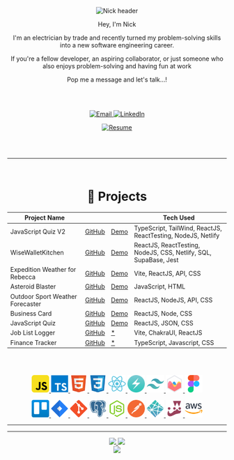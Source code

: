 


<p align="center">
  <img src="https://user-images.githubusercontent.com/124932222/256524110-219164ae-89b2-4539-bc75-a523978622b1.png" alt="Nick header">
</p>





<p align="center">
Hey, I'm Nick
 </p>
<p align="center">
 I'm an electrician by trade and recently turned my problem-solving skills into a new software engineering career.
</p>
 <p align="center">
If you're a fellow developer, an aspiring collaborator, or just someone who also enjoys problem-solving and having fun at work
</p>
<p align='center'>
Pop me a message and let's talk...!
</p>

<br>
</br>


<p align="center">
  <a href="mailto:nicholas%40valente-engineering.com">
    <img src="https://img.shields.io/badge/Gmail-D14836?style=for-the-badge&logo=gmail&logoColor=white" alt="Email" />
  </a>
  <a href="https://www.linkedin.com/in/nicholas-valente-electrics/">
    <img src="https://img.shields.io/badge/LinkedIn-0077B5?style=for-the-badge&logo=linkedin&logoColor=white" alt="LinkedIn" />
  </a>
</p>

<p align="center">
  <a href="https://docs.google.com/document/d/1_hiOZLSndFcTVhX5OZZge84PkFwoISGL0nnqRCwiR4k/edit?usp=sharing">
    <img src="https://img.shields.io/badge/%20My%20Resume-grey?style=for-the-badge&logo=google-drive&logoColor=white" alt="Resume">
  </a>
</p>

<br>
</br>

---

</br>

<div align="center">
 
# 💼 Projects
 
</div>



<div align="center">
<table>
  <thead>
    <tr>
      <th>Project Name</th>
      <th></th>
      <th></th>
      <th>Tech Used</th>

   
  </thead>
  <tbody>
     <tr>
      <td>JavaScript Quiz V2</td>
      <td><a href="https://github.com/Ice-and-Rock/TypeScript_SQL_Quiz">GitHub</a></td>
      <td><a href="https://64d2678e4155e8283ff8dcc6--javascript-quiz-v2.netlify.app/">Demo</a></td>
      <td>TypeScript, TailWind, ReactJS, ReactTesting, NodeJS, Netlify</td>
    </tr>
    <tr>
      <td>WiseWalletKitchen</td>
      <td><a href="https://github.com/Ice-and-Rock/WiseWalletKitchen">GitHub</a></td>
      <td><a href="https://wisewalletkitchen.netlify.app/">Demo</a></td>
      <td>ReactJS, ReactTesting, NodeJS, CSS, Netlify, SQL, SupaBase, Jest</td>
    </tr>
      <tr>
      <td>Expedition Weather for Rebecca</td>
      <td><a href="https://github.com/Ice-and-Rock/Expedition_Weather_Kyrgyzstan">GitHub</a></td>
      <td><a href="https://rebecca-expedition-kyrgystan.netlify.app/">Demo</a></td>
      <td>Vite, ReactJS, API, CSS</td>
    </tr>
       <tr>
      <td>Asteroid Blaster</td>
      <td><a href="https://github.com/Ice-and-Rock/Astroid_Game">GitHub</a></td>
      <td><a href="https://nicks-asteroid-shooter.netlify.app/">Demo</a></td>
      <td>JavaScript, HTML</td>
    </tr>
    <tr>
      <td>Outdoor Sport Weather Forecaster</td>
      <td><a href="https://github.com/Ice-and-Rock/Outdoor_Sports_Weather_App.">GitHub</a></td>
      <td><a href="https://outdoor-sports-weather-forecast.netlify.app/">Demo</a></td>
      <td>ReactJS, NodeJS, API, CSS</td>
    </tr>
     <tr>
      <td>Business Card</td>
      <td><a href="https://github.com/Ice-and-Rock/Business_card.">GitHub</a></td>
      <td><a href="https://ice-and-rock.github.io/Business_card./">Demo</a></td>
      <td>ReactJS, Node, CSS</td>
     </tr>
     <tr>
      <td>JavaScript Quiz</td>
      <td><a href="https://github.com/Ice-and-Rock/Javascript_quiz_project">GitHub</a></td>
      <td><a href="https://javascript-quiz-fun.netlify.app/">Demo</a></td>
      <td>ReactJS, JSON, CSS</td>
    </tr>
   <tr>
      <td>Job List Logger</td>
      <td><a href="https://github.com/Ice-and-Rock/Nick_Learns_ChakraUI">GitHub</a></td>
      <td><a href="">*</a></td>
      <td>Vite, ChakraUI, ReactJS </td>
    </tr>
     <tr>
      <td>Finance Tracker</td>
      <td><a href="https://github.com/Ice-and-Rock/Nick_Learns_TypeScript_Finance_Tracker">GitHub</a></td>
      <td><a href="">*</a></td>
      <td>TypeScript, Javascript, CSS </td>
    </tr>
  </tbody>
</table>





<!---
- 🔭 
- 🌱 I’m currently learning Javascript
- 👯 I’m looking to collaborate on ...
- 🤔 I’m looking for help with ...
- 💬 Ask me about ...
- 📫 How to reach me: ...
- ⚡ Fun fact: ...
🔭 I regularly use... 
--->


<br></br>





 <div align="center">
<a href="https://www.javascript.com/" target="_blank"> <img src="https://github.com/lintzuyun/lintzuyun/blob/main/images/javascript.png" alt="Javascript" title="Javascript" width="40" height="40"/><a href="https://www.typescriptlang.org/" target="_blank"> <img src="https://github.com/lintzuyun/lintzuyun/blob/main/images/typescript.png" alt="typescript" title="typescript" width="40" height="40"/><a href="https://en.wikipedia.org/wiki/HTML5" target="_blank"> <img src="https://github.com/lintzuyun/lintzuyun/blob/main/images/html5.png" alt="html5" title="html5" width="40" height="40"/><a href="https://www.w3schools.com/css/" target="_blank"> <img src="https://github.com/lintzuyun/lintzuyun/blob/main/images/css3.png" alt="CSS3" title="CSS3" width="40" height="40"/><a href="https://reactjs.org/" target="_blank"> <img src="https://github.com/lintzuyun/lintzuyun/blob/main/images/react.png" alt="React" title="React" width="40" height="40"/><a href="https://chakra-ui.com/" target="_blank"> <img src="https://github.com/lintzuyun/lintzuyun/blob/main/images/chakra.png" alt="Chakra-UI" title="Chakra-UI" width="40" height="40"/><a href="https://tailwindcss.com/" target="_blank"> <img src="https://github.com/lintzuyun/lintzuyun/blob/main/images/tailwind.png" alt="TailwindCSS" title="TailwindCSS" width="40" height="40"/><a href="https://www.chartjs.org/" target="_blank"> <img src="https://github.com/lintzuyun/lintzuyun/blob/main/images/chartjs.png" alt="ChartJS" title="ChartJS" width="40" height="40"/><a href="https://www.figma.com/" target="_blank"> <img src="https://github.com/lintzuyun/lintzuyun/blob/main/images/figma.png" alt="Figma" title="Figma" width="40" height="40"/>
 
 <a href="https://trello.com/" target="_blank"> <img src="https://github.com/lintzuyun/lintzuyun/blob/main/images/trello.png" alt="trello" title="trello" width="40" height="40"/><a href="https://www.atlassian.com/software/jira" target="_blank"> <img src="https://github.com/lintzuyun/lintzuyun/blob/main/images/jira.png" alt="Jira" title="Jira" width="40" height="40"/><a href="https://git-scm.com/" target="_blank"> <img src="https://github.com/lintzuyun/lintzuyun/blob/main/images/git.png" alt="Git" title="Git" width="40" height="40"/><a href="https://www.postgresql.org/" target="_blank"> <img src="https://github.com/lintzuyun/lintzuyun/blob/main/images/postgresql.png" alt="postgresql" title="postgresql" width="40" height="40"/><a href="https://nodejs.org/en/" target="_blank"> <img src="https://github.com/lintzuyun/lintzuyun/blob/main/images/nodejs.png" alt="nodejs" title="nodejs" width="40" height="40"/><a href="https://www.postman.com/" target="_blank"> <img src="https://github.com/lintzuyun/lintzuyun/blob/main/images/postman.png" alt="postman" title="postman" width="40" height="40"/><a href="https://www.heroku.com/" target="_blank"> <a href="https://www.netlify.com/" target="_blank"> <img src="https://github.com/lintzuyun/lintzuyun/blob/main/images/netlify.png" alt="netlify" title="netlify" width="40" height="40"/><a href="https://jestjs.io/" target="_blank"> <img src="https://github.com/lintzuyun/lintzuyun/blob/main/images/jest.png" alt="jest" title="jest" width="40" height="40"/><a href="https://aws.amazon.com/" target="_blank"> <img src="https://github.com/lintzuyun/lintzuyun/blob/main/images/aws.png" alt="AWS" title="AWS" width="40" height="40"/>
 </div> 

---

---

  
  <div align="center">
  <a href="https://github.com/Ice-and-Rock">
   <img height="180em"  src='https://github-readme-stats.vercel.app/api/top-langs/?username=Ice-and-Rock&theme=tokyo-night'/> 
   <img height="180em"  src="https://github-readme-stats.vercel.app/api?username=Ice-and-Rock&show_icons=true&theme=light&include_all_commits=true&count_private=true"/>
</div>
<img src='https://hits.seeyoufarm.com/api/count/incr/badge.svg?url=https%3A%2F%2Fgithub.com%2F{username}1212%2Fhit-counter'/>
</div>
   
<!-- 
<img src='https://img.shields.io/badge/JavaScript-323330?style=for-the-badge&logo=javascript&logoColor=F7DF1E'/>
<img src='https://img.shields.io/badge/CSS3-1572B6?style=for-the-badge&logo=css3&logoColor=white'/>
<img src='https://img.shields.io/badge/React-20232A?style=for-the-badge&logo=react&logoColor=61DAFB'/>
<img src='https://img.shields.io/badge/json-5E5C5C?style=for-the-badge&logo=json&logoColor=white'/>
<img src='https://img.shields.io/badge/VSCode-0078D4?style=for-the-badge&logo=visual%20studio%20code&logoColor=white'/>
<img src='https://img.shields.io/badge/Figma-F24E1E?style=for-the-badge&logo=figma&logoColor=white'/>
<img src='https://img.shields.io/badge/Canva-%2300C4CC.svg?&style=for-the-badge&logo=Canva&logoColor=white'/>
<img src='https://img.shields.io/badge/GitHub-100000?style=for-the-badge&logo=github&logoColor=white'/>
<img src='https://img.shields.io/badge/Binance-FCD535?style=for-the-badge&logo=binance&logoColor=white'/>

🌱 I'm currently working on ... <br></br> 
<img src='https://img.shields.io/badge/PostgreSQL-316192?style=for-the-badge&logo=postgresql&logoColor=white'/>
<img src='https://img.shields.io/badge/Jest-C21325?style=for-the-badge&logo=jest&logoColor=white'/>
<img src='https://img.shields.io/badge/Node.js-339933?style=for-the-badge&logo=nodedotjs&logoColor=white'/>
<img src='https://img.shields.io/badge/Playwright-45ba4b?style=for-the-badge&logo=Playwright&logoColor=white'/> 
<img src='https://img.shields.io/badge/Couchbase-EA2328?style=for-the-badge&logo=couchbase&logoColor=white'/>
 -->
<!-- <img src=''/> -->

<!-- <img src='https://github-readme-activity-graph.cyclic.app/graph?username=Ice-and-Rock&theme=rogue'/> --> 

